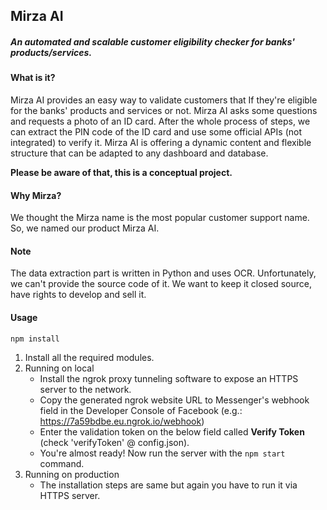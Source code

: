 ## Mirza AI
##### An automated and scalable customer eligibility checker for banks' products/services. 

#### What is it?
Mirza AI provides an easy way to validate customers that If they're eligible for the banks' products and services or not. Mirza AI asks some questions and requests a photo of an ID card. After the whole process of steps, we can extract the PIN code of the ID card and use some official APIs (not integrated) to verify it. Mirza AI is offering a dynamic content and flexible structure that can be adapted to any dashboard and database.

**Please be aware of that, this is a conceptual project.**

#### Why Mirza?
We thought the Mirza name is the most popular customer support name. So, we named our product Mirza AI.

#### Note
The data extraction part is written in Python and uses OCR. Unfortunately, we can't provide the source code of it. We want to keep it closed source, have rights to develop and sell it.

#### Usage
    npm install
1. Install all the required modules.
2. Running on local
    - Install the ngrok proxy tunneling software to expose an HTTPS server to the network.
    - Copy the generated ngrok website URL to Messenger's webhook field in the Developer Console of Facebook (e.g.: https://7a59bdbe.eu.ngrok.io/webhook)
    - Enter the validation token on the below field called **Verify Token** (check 'verifyToken' @ config.json).
    - You're almost ready! Now run the server with the `npm start` command.
3. Running on production
    - The installation steps are same but again you have to run it via HTTPS server.